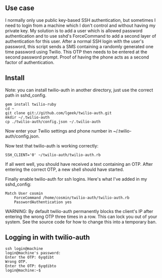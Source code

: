 Use case
--------

I normally only use public key-based SSH authentication, but sometimes I need to login from a machine which I don't control and without having my private key. My solution is to add a user which is allowed password authentication and to use sshd's ForceCommand to add a second layer of authentication for this user. After a normal SSH login with the user's password, this script sends a SMS containing a randomly generated one time password using Twilio. This OTP then needs to be entered at the second password prompt. Proof of having the phone acts as a second factor of authentication.

Install
-------

Note: you can install twilio-auth in another directory, just use the correct path in sshd_config.

    gem install twilio-ruby
    cd ~
    git clone git://github.com/lgeek/twilio-auth.git
    mkdir ~/.twilio-auth
    cp ./twilio-auth/config.json ~/.twilio-auth
    
Now enter your Twilio settings and phone number in ~/.twilio-auth/config.json.

Now test that twilio-auth is working correctly:

    SSH_CLIENT='0' ~/twilio-auth/twilio-auth.rb

If all went well, you should have received a text containing an OTP. After entering the correct OTP, a new shell should have started.

Finally enable twilio-auth for ssh logins. Here's what I've added in my sshd_config:

    Match User cosmin
	    ForceCommand /home/cosmin/twilio-auth/twilio-auth.rb
	    PasswordAuthentication yes

WARNING: By default twilio-auth permanently blocks the client's IP after entering the wrong OTP three times in a row. This can lock you out of your system. See the source code for how to change this into a temporary ban.

Logging in with twilio-auth
---------------------------

    ssh login@machine
    login@machine's password: 
    Enter the OTP: 6yqdibt
    Wrong OTP.
    Enter the OTP: 6yqdibto
    login@machine:~$ 


